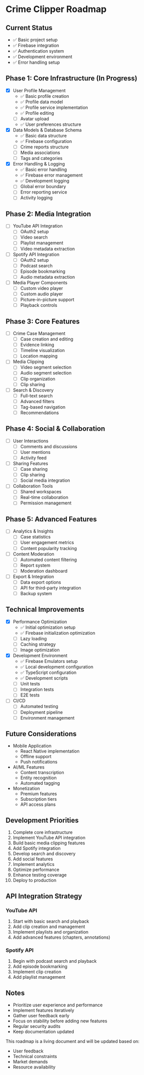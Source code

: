 # Crime Clipper Roadmap

## Current Status

- ✅ Basic project setup
- ✅ Firebase integration
- ✅ Authentication system
- ✅ Development environment
- ✅ Error handling setup

## Phase 1: Core Infrastructure (In Progress)

- [x] User Profile Management
  - ✅ Basic profile creation
  - ✅ Profile data model
  - ✅ Profile service implementation
  - ✅ Profile editing
  - [ ] Avatar upload
  - ✅ User preferences structure
- [x] Data Models & Database Schema
  - ✅ Basic data structure
  - ✅ Firebase configuration
  - [ ] Crime reports structure
  - [ ] Media associations
  - [ ] Tags and categories
- [x] Error Handling & Logging
  - ✅ Basic error handling
  - ✅ Firebase error management
  - ✅ Development logging
  - [ ] Global error boundary
  - [ ] Error reporting service
  - [ ] Activity logging

## Phase 2: Media Integration

- [ ] YouTube API Integration
  - [ ] OAuth2 setup
  - [ ] Video search
  - [ ] Playlist management
  - [ ] Video metadata extraction
- [ ] Spotify API Integration
  - [ ] OAuth2 setup
  - [ ] Podcast search
  - [ ] Episode bookmarking
  - [ ] Audio metadata extraction
- [ ] Media Player Components
  - [ ] Custom video player
  - [ ] Custom audio player
  - [ ] Picture-in-picture support
  - [ ] Playback controls

## Phase 3: Core Features

- [ ] Crime Case Management
  - [ ] Case creation and editing
  - [ ] Evidence linking
  - [ ] Timeline visualization
  - [ ] Location mapping
- [ ] Media Clipping
  - [ ] Video segment selection
  - [ ] Audio segment selection
  - [ ] Clip organization
  - [ ] Clip sharing
- [ ] Search & Discovery
  - [ ] Full-text search
  - [ ] Advanced filters
  - [ ] Tag-based navigation
  - [ ] Recommendations

## Phase 4: Social & Collaboration

- [ ] User Interactions
  - [ ] Comments and discussions
  - [ ] User mentions
  - [ ] Activity feed
- [ ] Sharing Features
  - [ ] Case sharing
  - [ ] Clip sharing
  - [ ] Social media integration
- [ ] Collaboration Tools
  - [ ] Shared workspaces
  - [ ] Real-time collaboration
  - [ ] Permission management

## Phase 5: Advanced Features

- [ ] Analytics & Insights
  - [ ] Case statistics
  - [ ] User engagement metrics
  - [ ] Content popularity tracking
- [ ] Content Moderation
  - [ ] Automated content filtering
  - [ ] Report system
  - [ ] Moderation dashboard
- [ ] Export & Integration
  - [ ] Data export options
  - [ ] API for third-party integration
  - [ ] Backup system

## Technical Improvements

- [x] Performance Optimization
  - ✅ Initial optimization setup
  - ✅ Firebase initialization optimization
  - [ ] Lazy loading
  - [ ] Caching strategy
  - [ ] Image optimization
- [x] Development Environment
  - ✅ Firebase Emulators setup
  - ✅ Local development configuration
  - ✅ TypeScript configuration
  - ✅ Development scripts
  - [ ] Unit tests
  - [ ] Integration tests
  - [ ] E2E tests
- [ ] CI/CD
  - [ ] Automated testing
  - [ ] Deployment pipeline
  - [ ] Environment management

## Future Considerations

- Mobile Application
  - React Native implementation
  - Offline support
  - Push notifications
- AI/ML Features
  - Content transcription
  - Entity recognition
  - Automated tagging
- Monetization
  - Premium features
  - Subscription tiers
  - API access plans

## Development Priorities

1. Complete core infrastructure
2. Implement YouTube API integration
3. Build basic media clipping features
4. Add Spotify integration
5. Develop search and discovery
6. Add social features
7. Implement analytics
8. Optimize performance
9. Enhance testing coverage
10. Deploy to production

## API Integration Strategy

### YouTube API

1. Start with basic search and playback
2. Add clip creation and management
3. Implement playlists and organization
4. Add advanced features (chapters, annotations)

### Spotify API

1. Begin with podcast search and playback
2. Add episode bookmarking
3. Implement clip creation
4. Add playlist management

## Notes

- Prioritize user experience and performance
- Implement features iteratively
- Gather user feedback early
- Focus on stability before adding new features
- Regular security audits
- Keep documentation updated

This roadmap is a living document and will be updated based on:

- User feedback
- Technical constraints
- Market demands
- Resource availability
